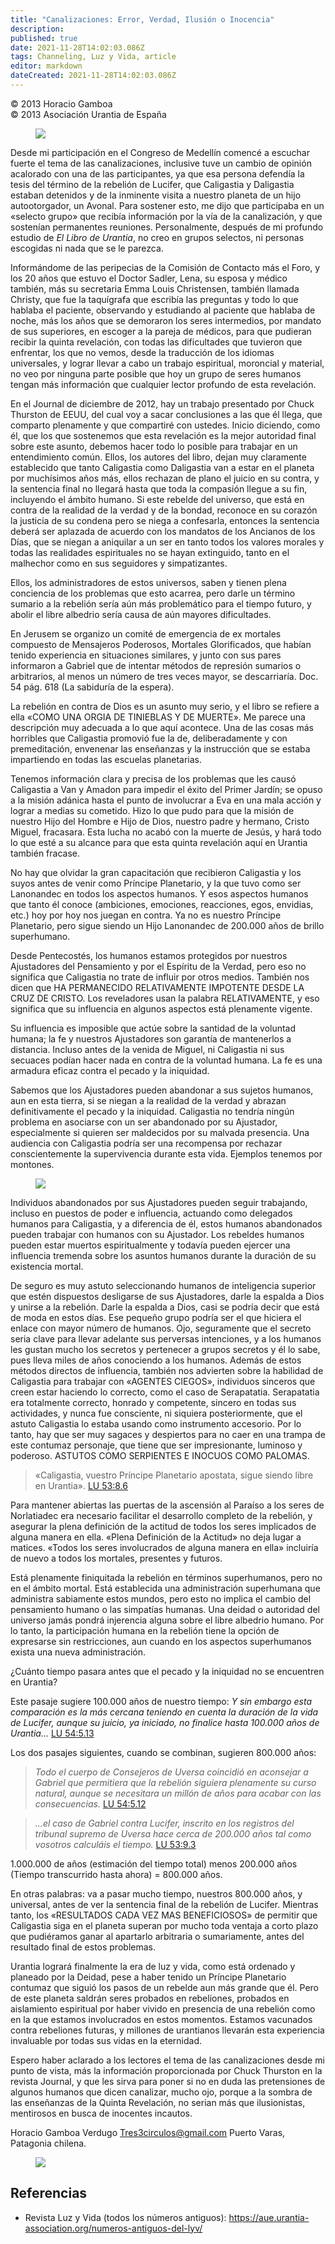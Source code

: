 ```yaml
---
title: "Canalizaciones: Error, Verdad, Ilusión o Inocencia"
description: 
published: true
date: 2021-11-28T14:02:03.086Z
tags: Channeling, Luz y Vida, article
editor: markdown
dateCreated: 2021-11-28T14:02:03.086Z
---
```


<p class="v-card v-sheet theme--light grey lighten-3 px-2">© 2013 Horacio Gamboa<br>© 2013 Asociación Urantia de España</p>

<figure id="Figure_1" class="image urantiapedia">
<img src="/image/article/Luz_y_Vida/LyV35/07.jpg">
</figure>

Desde mi participación en el Congreso de Medellín comencé a escuchar fuerte el tema de las canalizaciones, inclusive tuve un cambio de opinión acalorado con una de las participantes, ya que esa persona defendía la tesis del término de la rebelión de Lucifer, que Caligastia y Daligastia estaban detenidos y de la inminente visita a nuestro planeta de un hijo autootorgador, un Avonal. Para sostener esto, me dijo que participaba en un «selecto grupo» que recibía información por la vía de la canalización, y que sostenían permanentes reuniones. Personalmente, después de mi profundo estudio de _El Libro de Urantia_, no creo en grupos selectos, ni personas escogidas ni nada que se le parezca.

Informándome de las peripecias de la Comisión de Contacto más el Foro, y los 20 años que estuvo el Doctor Sadler, Lena, su esposa y médico también, más su secretaria Emma Louis Christensen, también llamada Christy, que fue la taquígrafa que escribía las preguntas y todo lo que hablaba el paciente, observando y estudiando al paciente que hablaba de noche, más los años que se demoraron los seres intermedios, por mandato de sus superiores, en escoger a la pareja de médicos, para que pudieran recibir la quinta revelación, con todas las dificultades que tuvieron que enfrentar, los que no vemos, desde la traducción de los idiomas universales, y lograr llevar a cabo un trabajo espiritual, moroncial y material, no veo por ninguna parte posible que hoy un grupo de seres humanos tengan más información que cualquier lector profundo de esta revelación.

En el Journal de diciembre de 2012, hay un trabajo presentado por Chuck Thurston de EEUU, del cual voy a sacar conclusiones a las que él llega, que comparto plenamente y que compartiré con ustedes. Inicio diciendo, como él, que los que sostenemos que esta revelación es la mejor autoridad final sobre este asunto, debemos hacer todo lo posible para trabajar en un entendimiento común. Ellos, los autores del libro, dejan muy claramente establecido que tanto Caligastia como Daligastia van a estar en el planeta por muchísimos años más, ellos rechazan de plano el juicio en su contra, y la sentencia final no llegará hasta que toda la compasión llegue a su fin, incluyendo el ámbito humano. Si este rebelde del universo, que está en contra de la realidad de la verdad y de la bondad, reconoce en su corazón la justicia de su condena pero se niega a confesarla, entonces la sentencia deberá ser aplazada de acuerdo con los mandatos de los Ancianos de los Días, que se niegan a aniquilar a un ser en tanto todos los valores morales y todas las realidades espirituales no se hayan extinguido, tanto en el malhechor como en sus seguidores y simpatizantes.

Ellos, los administradores de estos universos, saben y tienen plena conciencia de los problemas que esto acarrea, pero darle un término sumario a la rebelión sería aún más problemático para el tiempo futuro, y abolir el libre albedrio sería causa de aún mayores dificultades.

En Jerusem se organizo un comité de emergencia de ex mortales compuesto de Mensajeros Poderosos, Mortales Glorificados, que habían tenido experiencia en situaciones similares, y junto con sus pares informaron a Gabriel que de intentar métodos de represión sumarios o arbitrarios, al menos un número de tres veces mayor, se descarriaría. Doc. 54 pág. 618 (La sabiduría de la espera).

La rebelión en contra de Dios es un asunto muy serio, y el libro se refiere a ella «COMO UNA ORGIA DE TINIEBLAS Y DE MUERTE». Me parece una descripción muy adecuada a lo que aquí acontece. Una de las cosas más horribles que Caligastia promovió fue la de, deliberadamente y con premeditación, envenenar las enseñanzas y la instrucción que se estaba impartiendo en todas las escuelas planetarias.

Tenemos información clara y precisa de los problemas que les causó Caligastia a Van y Amadon para impedir el éxito del Primer Jardín; se opuso a la misión adánica hasta el punto de involucrar a Eva en una mala acción y lograr a medias su cometido. Hizo lo que pudo para que la misión de nuestro Hijo del Hombre e Hijo de Dios, nuestro padre y hermano, Cristo Miguel, fracasara. Esta lucha no acabó con la muerte de Jesús, y hará todo lo que esté a su alcance para que esta quinta revelación aquí en Urantia también fracase.

No hay que olvidar la gran capacitación que recibieron Caligastia y los suyos antes de venir como Príncipe Planetario, y la que tuvo como ser Lanonandec en todos los aspectos humanos. Y esos aspectos humanos que tanto él conoce (ambiciones, emociones, reacciones, egos, envidias, etc.) hoy por hoy nos juegan en contra. Ya no es nuestro Príncipe Planetario, pero sigue siendo un Hijo Lanonandec de 200.000 años de brillo superhumano.

Desde Pentecostés, los humanos estamos protegidos por nuestros Ajustadores del Pensamiento y por el Espíritu de la Verdad, pero eso no significa que Caligastia no trate de influir por otros medios. También nos dicen que HA PERMANECIDO RELATIVAMENTE IMPOTENTE DESDE LA CRUZ DE CRISTO. Los reveladores usan la palabra RELATIVAMENTE, y eso significa que su influencia en algunos aspectos está plenamente vigente.

Su influencia es imposible que actúe sobre la santidad de la voluntad humana; la fe y nuestros Ajustadores son garantía de mantenerlos a distancia. Incluso antes de la venida de Miguel, ni Caligastia ni sus secuaces podían hacer nada en contra de la voluntad humana. La fe es una armadura eficaz contra el pecado y la iniquidad.

Sabemos que los Ajustadores pueden abandonar a sus sujetos humanos, aun en esta tierra, si se niegan a la realidad de la verdad y abrazan definitivamente el pecado y la iniquidad. Caligastia no tendría ningún problema en asociarse con un ser abandonado por su Ajustador, especialmente si quieren ser maldecidos por su malvada presencia. Una audiencia con Caligastia podría ser una recompensa por rechazar conscientemente la supervivencia durante esta vida. Ejemplos tenemos por montones.

<figure id="Figure_2" class="image urantiapedia">
<img src="/image/article/Luz_y_Vida/LyV35/08.jpg">
</figure>

Individuos abandonados por sus Ajustadores pueden seguir trabajando, incluso en puestos de poder e influencia, actuando como delegados humanos para Caligastia, y a diferencia de él, estos humanos abandonados pueden trabajar con humanos con su Ajustador. Los rebeldes humanos pueden estar muertos espiritualmente y todavía pueden ejercer una influencia tremenda sobre los asuntos humanos durante la duración de su existencia mortal.

De seguro es muy astuto seleccionando humanos de inteligencia superior que estén dispuestos desligarse de sus Ajustadores, darle la espalda a Dios y unirse a la rebelión. Darle la espalda a Dios, casi se podría decir que está de moda en estos días. Ese pequeño grupo podría ser el que hiciera el enlace con mayor número de humanos. Ojo, seguramente que el secreto seria clave para llevar adelante sus perversas intenciones, y a los humanos les gustan mucho los secretos y pertenecer a grupos secretos y él lo sabe, pues lleva miles de años conociendo a los humanos. Además de estos métodos directos de influencia, también nos advierten sobre la habilidad de Caligastia para trabajar con «AGENTES CIEGOS», individuos sinceros que creen estar haciendo lo correcto, como el caso de Serapatatia. Serapatatia era totalmente correcto, honrado y competente, sincero en todas sus actividades, y nunca fue consciente, ni siquiera posteriormente, que el astuto Caligastia lo estaba usando como instrumento accesorio. Por lo tanto, hay que ser muy sagaces y despiertos para no caer en una trampa de este contumaz personaje, que tiene que ser impresionante, luminoso y poderoso. ASTUTOS COMO SERPIENTES E INOCUOS COMO PALOMAS. 

> «Caligastia, vuestro Príncipe Planetario apostata, sigue siendo libre en Urantia». [LU 53:8.6](/es/The_Urantia_Book/53#p8_6)

Para mantener abiertas las puertas de la ascensión al Paraíso a los seres de Norlatiadec era necesario facilitar el desarrollo completo de la rebelión, y asegurar la plena definición de la actitud de todos los seres implicados de alguna manera en ella. «Plena Definición de la Actitud» no deja lugar a matices. «Todos los seres involucrados de alguna manera en ella» incluiría de nuevo a todos los mortales, presentes y futuros.

Está plenamente finiquitada la rebelión en términos superhumanos, pero no en el ámbito mortal. Está establecida una administración superhumana que administra sabiamente estos mundos, pero esto no implica el cambio del pensamiento humano o las simpatías humanas. Una deidad o autoridad del universo jamás pondrá injerencia alguna sobre el libre albedrio humano. Por lo tanto, la participación humana en la rebelión tiene la opción de expresarse sin restricciones, aun cuando en los aspectos superhumanos exista una nueva administración.

¿Cuánto tiempo pasara antes que el pecado y la iniquidad no se encuentren en Urantia?

Este pasaje sugiere 100.000 años de nuestro tiempo: _Y sin embargo esta comparación es la más cercana teniendo en cuenta la duración de la vida de Lucifer, aunque su juicio, ya iniciado, no finalice hasta 100.000 años de Urantia..._ [LU 54:5.13](/es/The_Urantia_Book/54#p5_13)

Los dos pasajes siguientes, cuando se combinan, sugieren 800.000 años:

> _Todo el cuerpo de Consejeros de Uversa coincidió en aconsejar a Gabriel que permitiera que la rebelión siguiera plenamente su curso natural, aunque se necesitara un millón de años para acabar con las consecuencias._ [LU 54:5.12](/es/The_Urantia_Book/54#p5_12)

> _...el caso de Gabriel contra Lucifer, inscrito en los registros del tribunal supremo de Uversa hace cerca de 200.000 años tal como vosotros calculáis el tiempo._ [LU 53:9.3](/es/The_Urantia_Book/53#p9_3)

1.000.000 de años (estimación del tiempo total) menos 200.000 años (Tiempo transcurrido hasta ahora) = 800.000 años.

En otras palabras: va a pasar mucho tiempo, nuestros 800.000 años, y universal, antes de ver la sentencia final de la rebelión de Lucifer. Mientras tanto, los «RESULTADOS CADA VEZ MAS BENEFICIOSOS» de permitir que Caligastia siga en el planeta superan por mucho toda ventaja a corto plazo que pudiéramos ganar al apartarlo arbitraria o sumariamente, antes del resultado final de estos problemas.

Urantia logrará finalmente la era de luz y vida, como está ordenado y planeado por la Deidad, pese a haber tenido un Príncipe Planetario contumaz que siguió los pasos de un rebelde aun más grande que él. Pero de este planeta saldrán seres probados en rebeliones, probados en aislamiento espiritual por haber vivido en presencia de una rebelión como en la que estamos involucrados en estos momentos. Estamos vacunados contra rebeliones futuras, y millones de urantianos llevarán esta experiencia invaluable por todas sus vidas en la eternidad.

Espero haber aclarado a los lectores el tema de las canalizaciones desde mi punto de vista, más la información proporcionada por Chuck Thurston en la revista Journal, y que les sirva para poner si no en duda las pretensiones de algunos humanos que dicen canalizar, mucho ojo, porque a la sombra de las enseñanzas de la Quinta Revelación, no serian más que ilusionistas, mentirosos en busca de inocentes incautos.

Horacio Gamboa Verdugo
Tres3circulos@gmail.com
Puerto Varas, Patagonia chilena.

<figure id="Figure_3" class="image urantiapedia">
<img src="/image/article/Luz_y_Vida/LyV35/14.jpg">
</figure>

## Referencias

- Revista Luz y Vida (todos los números antiguos): https://aue.urantia-association.org/numeros-antiguos-del-lyv/